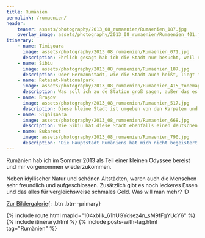 ```yaml
---
title: Rumänien
permalink: /rumaenien/
header:
    teaser: assets/photography/2013_08_rumaenien/Rumaenien_187.jpg
    overlay_image: assets/photography/2013_08_rumaenien/Rumaenien_401.jpg
itinerary:
    - name: Timișoara
      image: assets/photography/2013_08_rumaenien/Rumaenien_071.jpg
      description: Ehrlich gesagt hab ich die Stadt nur besucht, weil es die beste Verbindung von Belgrad nach Rumänien war und hatte daher keine großen Ansprüche oder Erwartungen. Insgesamt aber eine schöne Stadt, mit vielen barocken Bauwerken und sehenswerten Kirchen und Parks. Kann man sich in jedem Fall anschauen, wenn man im Umkreis ist.
    - name: Sibiu
      image: assets/photography/2013_08_rumaenien/Rumaenien_187.jpg
      description: Oder Hermannstadt, wie die Stadt auch heißt, liegt im Herzen von Rumänien und bietet ein entspanntes mittelalterliches Flair. Generell finden sich in Siebenbürgen bzw. Transsilvanien viele Städte und Dörfer, die reich an Geschichte sind und schöne Altstädte bieten. Gerade der zentrale Platz und die anschließende Fußgängerzone mit den vielen Cafés und Restaurants lädt zum verweilen an. Sibiu verfügt sogar über einen Flughafen, der von Süd- und Westdeutschland angeflogen wird und bietet daher eine gute Ausgangsbasis für Erkundungstouren in dem Gebiet.
    - name: Retezat-Nationalpark
      image: assets/photography/2013_08_rumaenien/Rumaenien_415_tonemapped.jpg
      description: Was soll ich zu de Station groß sagen, außer das es dort etliche schöne Wandertouren gibt, man aber nicht sehr einfach in das Gebiet gelangt. Unsere damals einzige Möglichkeit von Sibiu aus, war ein Zug der zweimal täglich zu miesen Zeiten gefahren ist. Die Natur entschädigt jedoch dafür und wenn man Glück hat, trifft man zudem auf viele verschiedene Tierarten.
    - name: Brașov
      image: assets/photography/2013_08_rumaenien/Rumaenien_517.jpg
      description: Diese kleine Stadt ist umgeben von den Karpaten und bietet eine gute Ausgangsbasis für Wanderungen oder auch für eine Tour zum Draculaschloss Bran. Aber auch selbst ist die Stadt, mit ihrem mittelalterlichen Charme, den vielen kleinen Cafés und der großen Schwarzen Kirche wert besucht zu werden. Ab und an soll es sogar auch Bären aus den umgebenden Wäldern in die Stadt treiben.
    - name: Sighișoara
      image: assets/photography/2013_08_rumaenien/Rumaenien_668.jpg
      description: Wie Sibiu hat diese Stadt ebenfalls einen deutschen Namen und so steht in etlichen Karten Schäßburg. Neben dem markanten Stundturm gibt es eine schöne Altstadt und das angebliche Geburtshaus von Dracula zu bewundern. Ein Besuch in der Stadt lohnt sich in jedem Fall, würde aber im Nachhinein sagen, dass man die Sehenswürdigkeiten innerhalb von ein paar Stunden gesehen hat, also eher etwas für die Durchreise oder eine Halbtagestour.
    - name: Bukarest
      image: assets/photography/2013_08_rumaenien/Rumaenien_790.jpg
      description: "Die Hauptstadt Rumäniens hat mich nicht begeistert und würde daher empfehlen nur so viel Zeit wie nötig dort zu verbringen. Sicherlich gibt es einige schöne Ecken und beeindruckende Bauwerke, wie den Palast des Volkes, die es lohnt sich anzuschauen, aber persönlich würde ich jede vorherige Station vorziehen, da ich diese einfach als entspannter und interessanter erlebt habe. Wer hingegen nach Disco, Party und erotischen Massagen sucht, der wird dort sicherlich fündig :D"
---
```


Rumänien hab ich im Sommer 2013 als Teil einer kleinen Odyssee bereist und mir vorgenommen wiederzukommen.

Neben idyllischer Natur und schönen Altstädten, waren auch die Menschen sehr freundlich und aufgeschlossen. 
Zusätzlich gibt es noch leckeres Essen und das alles für vergleichsweise schmales Geld. Was will man mehr? :D

[Zur Bildergalerie](/photography/suedosteuropa-2013/){: .btn .btn--primary}

{% include route.html mapId="104xblik_61hUGYdsez4n_sM9fFgYUcY6" %}
{% include itinerary.html %}
{% include posts-with-tag.html tag="Rumänien" %}
